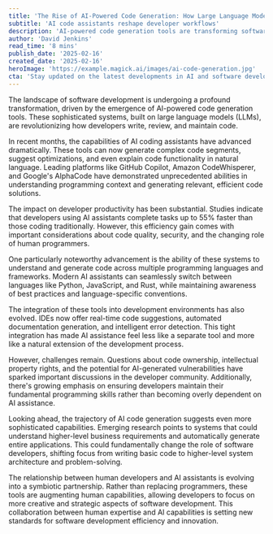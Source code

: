 ```yaml
---
title: 'The Rise of AI-Powered Code Generation: How Large Language Models Are Transforming Software Development'
subtitle: 'AI code assistants reshape developer workflows'
description: 'AI-powered code generation tools are transforming software development, with new systems demonstrating unprecedented capabilities in understanding and generating code across multiple programming languages. These tools are significantly boosting developer productivity while raising important questions about the future of programming.'
author: 'David Jenkins'
read_time: '8 mins'
publish_date: '2025-02-16'
created_date: '2025-02-16'
heroImage: 'https://example.magick.ai/images/ai-code-generation.jpg'
cta: 'Stay updated on the latest developments in AI and software development by following us on LinkedIn. Join our community of tech enthusiasts and industry professionals shaping the future of coding.'
---
```


The landscape of software development is undergoing a profound transformation, driven by the emergence of AI-powered code generation tools. These sophisticated systems, built on large language models (LLMs), are revolutionizing how developers write, review, and maintain code.

In recent months, the capabilities of AI coding assistants have advanced dramatically. These tools can now generate complex code segments, suggest optimizations, and even explain code functionality in natural language. Leading platforms like GitHub Copilot, Amazon CodeWhisperer, and Google's AlphaCode have demonstrated unprecedented abilities in understanding programming context and generating relevant, efficient code solutions.

The impact on developer productivity has been substantial. Studies indicate that developers using AI assistants complete tasks up to 55% faster than those coding traditionally. However, this efficiency gain comes with important considerations about code quality, security, and the changing role of human programmers.

One particularly noteworthy advancement is the ability of these systems to understand and generate code across multiple programming languages and frameworks. Modern AI assistants can seamlessly switch between languages like Python, JavaScript, and Rust, while maintaining awareness of best practices and language-specific conventions.

The integration of these tools into development environments has also evolved. IDEs now offer real-time code suggestions, automated documentation generation, and intelligent error detection. This tight integration has made AI assistance feel less like a separate tool and more like a natural extension of the development process.

However, challenges remain. Questions about code ownership, intellectual property rights, and the potential for AI-generated vulnerabilities have sparked important discussions in the developer community. Additionally, there's growing emphasis on ensuring developers maintain their fundamental programming skills rather than becoming overly dependent on AI assistance.

Looking ahead, the trajectory of AI code generation suggests even more sophisticated capabilities. Emerging research points to systems that could understand higher-level business requirements and automatically generate entire applications. This could fundamentally change the role of software developers, shifting focus from writing basic code to higher-level system architecture and problem-solving.

The relationship between human developers and AI assistants is evolving into a symbiotic partnership. Rather than replacing programmers, these tools are augmenting human capabilities, allowing developers to focus on more creative and strategic aspects of software development. This collaboration between human expertise and AI capabilities is setting new standards for software development efficiency and innovation.